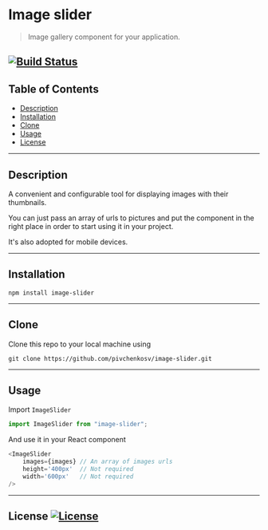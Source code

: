 # Image slider

> Image gallery component for your application.

[![Build Status](https://travis-ci.org/pivchenkosv/image-slider.svg?branch=master)](https://travis-ci.org/pivchenkosv/image-slider)
---

## Table of Contents
- [Description](#description)
- [Installation](#installation)
- [Clone](#clone)
- [Usage](#usage)
- [License](#license)

---

## Description

A convenient and configurable tool for displaying images with their thumbnails.

You can just pass an array of urls to pictures and put the component in the right place 
in order to start using it in your project. 

It's also adopted for mobile devices.

---

## Installation

`npm install image-slider`

---

## Clone

Clone this repo to your local machine using 

`git clone https://github.com/pivchenkosv/image-slider.git`

---
## Usage

Import `ImageSlider` 
```js
import ImageSlider from "image-slider";
```
And use it in your React component
```js
<ImageSlider 
    images={images} // An array of images urls
    height='400px'  // Not required
    width='600px'   // Not required
/>
```
---

## License  [![License](http://img.shields.io/:license-mit-blue.svg?style=flat)](https://github.com/pivchenkosv/image-slider/blob/master/LICENSE)
